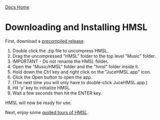 [Docs Home](.)

# Downloading and Installing HMSL

First, download a [precompiled release](https://github.com/philburk/hmsl/releases).

1. Double click the .zip file to uncompress HMSL.
1. Drag the uncompressed "HMSL" folder to the top level "Music" folder.
1. IMPORTANT - Do not rename the HMSL folder.
1. Open the "Music/HMSL" folder and the "hmsl" folder inside it.
2. Hold down the Ctrl key and right click on the "JuceHMSL.app" icon.
1. Click the Open button to open the app.
1. (The next time you will only have to double-click JuceHMSL.app.)
1. Hit 'y' key to initialize HMSL.
1. Wait a few seconds then hit the ENTER key.

HMSL will now be ready for use.

Next, enjoy some [guided tours of HMSL](tours/).
